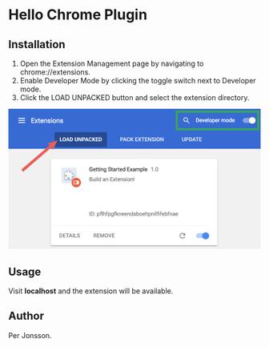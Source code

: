 # Hello Chrome Plugin

## Installation

1. Open the Extension Management page by navigating to chrome://extensions.
2. Enable Developer Mode by clicking the toggle switch next to Developer mode.
3. Click the LOAD UNPACKED button and select the extension directory.

![Load extension](load_extension.png)

## Usage

Visit **localhost** and the extension will be available.

## Author

Per Jonsson.